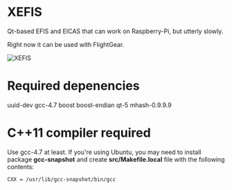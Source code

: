 XEFIS
=====

Qt-based EFIS and EICAS that can work on Raspberry-Pi, but utterly slowly.

Right now it can be used with FlightGear.

![XEFIS](http://mcv.mulabs.org/app/xefis/screenshot-002.png)

Required depenencies
====================

uuid-dev
gcc-4.7
boost
boost-endian
qt-5
mhash-0.9.9.9

C++11 compiler required
=======================

Use gcc-4.7 at least. If you're using Ubuntu, you may need to
install package **gcc-snapshot** and create **src/Makefile.local**
file with the following contents:

```
CXX = /usr/lib/gcc-snapshot/bin/gcc
```
